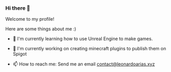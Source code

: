 ### Hi there 👋
Welcome to my profile!

Here are some things about me :)

- 🌱 I'm currently learning how to use Unreal Engine to make games.
- 🔭 I'm currently working on creating minecraft plugins to publish them on Spigot

- 📫 How to reach me:
 Send me an email contact@leonardoarias.xyz

<!--
**LeoAB2907/LeoAB2907** is a ✨ _special_ ✨ repository because its `README.md` (this file) appears on your GitHub profile.

Here are some ideas to get you started:

- 🔭 I’m currently working on ...
- 🌱 I’m currently learning ...
- 👯 I’m looking to collaborate on ...
- 🤔 I’m looking for help with ...
- 💬 Ask me about ...
- 📫 How to reach me: ...
- 😄 Pronouns: ...
- ⚡ Fun fact: ...
-->
